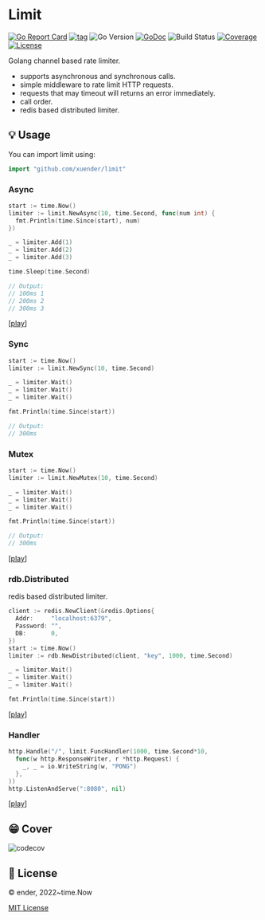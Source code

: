 # Limit

[![Go Report Card](https://goreportcard.com/badge/github.com/xuender/limit)](https://goreportcard.com/report/github.com/xuender/limit)
[![tag](https://img.shields.io/github/tag/xuender/limit.svg)](https://github.com/xuender/limit/releases)
![Go Version](https://img.shields.io/badge/Go-%3E%3D%201.18-%23007d9c)
[![GoDoc](https://godoc.org/github.com/xuender/limit?status.svg)](https://pkg.go.dev/github.com/xuender/limit)
![Build Status](https://github.com/xuender/limit/actions/workflows/go.yml/badge.svg)
[![Coverage](https://img.shields.io/codecov/c/github/xuender/limit)](https://codecov.io/gh/xuender/limit)
[![License](https://img.shields.io/github/license/xuender/limit)](./LICENSE)

Golang channel based rate limiter.

* supports asynchronous and synchronous calls.
* simple middleware to rate limit HTTP requests.
* requests that may timeout will returns an error immediately.
* call order.
* redis based distributed limiter.

## 💡 Usage

You can import limit using:

```go
import "github.com/xuender/limit"
```

### Async

```go
start := time.Now()
limiter := limit.NewAsync(10, time.Second, func(num int) {
  fmt.Println(time.Since(start), num)
})

_ = limiter.Add(1)
_ = limiter.Add(2)
_ = limiter.Add(3)

time.Sleep(time.Second)

// Output:
// 100ms 1
// 200ms 2
// 300ms 3
```

[[play](https://go.dev/play/p/W9gYA_109Vz)]

### Sync

```go
start := time.Now()
limiter := limit.NewSync(10, time.Second)

_ = limiter.Wait()
_ = limiter.Wait()
_ = limiter.Wait()

fmt.Println(time.Since(start))

// Output:
// 300ms
```

### Mutex

```go
start := time.Now()
limiter := limit.NewMutex(10, time.Second)

_ = limiter.Wait()
_ = limiter.Wait()
_ = limiter.Wait()

fmt.Println(time.Since(start))

// Output:
// 300ms
```

[[play](https://go.dev/play/p/tFrkT_j1obb)]

### rdb.Distributed

redis based distributed limiter.

```go
client := redis.NewClient(&redis.Options{
  Addr:     "localhost:6379",
  Password: "",
  DB:       0,
})
start := time.Now()
limiter := rdb.NewDistributed(client, "key", 1000, time.Second)

_ = limiter.Wait()
_ = limiter.Wait()
_ = limiter.Wait()

fmt.Println(time.Since(start))
```

[[play]](https://go.dev/play/p/SgAqdQRYhiK)

### Handler

```go
http.Handle("/", limit.FuncHandler(1000, time.Second*10,
  func(w http.ResponseWriter, r *http.Request) {
    _, _ = io.WriteString(w, "PONG")
  },
))
http.ListenAndServe(":8080", nil)
```

[[play](https://go.dev/play/p/oAoIZynIdkn)]

## 😁 Cover

![codecov](https://codecov.io/gh/xuender/limit/branch/main/graphs/tree.svg?token=CDCXOD9XYO)

## 📝 License

© ender, 2022~time.Now

[MIT License](https://github.com/xuender/limit/blob/master/LICENSE)
